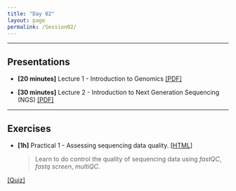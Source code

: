 ```yaml
---
title: "Day 02"
layout: page
permalink: /Session02/
---
```


---

## Presentations

- **\[20 minutes\]** Lecture 1 - Introduction to Genomics
[[PDF]](1_Genommics.pdf)

- **\[30 minutes\]** Lecture 2 - Introduction to Next Generation Sequencing (NGS)
[[PDF]](2_NGS.pdf)

---

## Exercises

-  **\[1h\]** Practical 1 - Assessing sequencing data quality.
    [[HTML](QC)]

    > Learn to do control the quality of sequencing data using *fastQC*, 
    *fastq screen*, *multiQC*.

[[Quiz]](Quiz_01.pdf)
